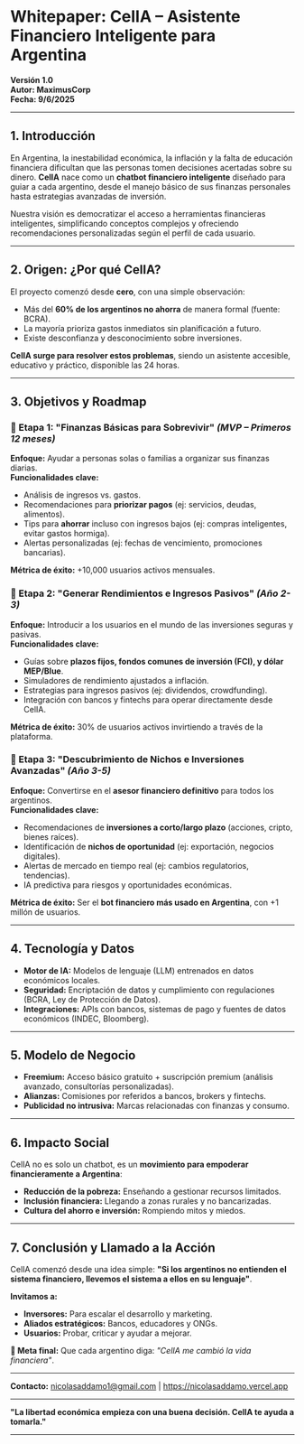 # **Whitepaper: CelIA – Asistente Financiero Inteligente para Argentina**  
**Versión 1.0**  
**Autor: MaximusCorp**  
**Fecha: 9/6/2025**  

---

## **1. Introducción**  
En Argentina, la inestabilidad económica, la inflación y la falta de educación financiera dificultan que las personas tomen decisiones acertadas sobre su dinero. **CelIA** nace como un **chatbot financiero inteligente** diseñado para guiar a cada argentino, desde el manejo básico de sus finanzas personales hasta estrategias avanzadas de inversión.  

Nuestra visión es democratizar el acceso a herramientas financieras inteligentes, simplificando conceptos complejos y ofreciendo recomendaciones personalizadas según el perfil de cada usuario.  

---

## **2. Origen: ¿Por qué CelIA?**  
El proyecto comenzó desde **cero**, con una simple observación:  
- Más del **60% de los argentinos no ahorra** de manera formal (fuente: BCRA).  
- La mayoría prioriza gastos inmediatos sin planificación a futuro.  
- Existe desconfianza y desconocimiento sobre inversiones.  

**CelIA surge para resolver estos problemas**, siendo un asistente accesible, educativo y práctico, disponible las 24 horas.  

---

## **3. Objetivos y Roadmap**  

### **🔹 Etapa 1: "Finanzas Básicas para Sobrevivir"** *(MVP – Primeros 12 meses)*  
**Enfoque:** Ayudar a personas solas o familias a organizar sus finanzas diarias.  
**Funcionalidades clave:**  
- Análisis de ingresos vs. gastos.  
- Recomendaciones para **priorizar pagos** (ej: servicios, deudas, alimentos).  
- Tips para **ahorrar** incluso con ingresos bajos (ej: compras inteligentes, evitar gastos hormiga).  
- Alertas personalizadas (ej: fechas de vencimiento, promociones bancarias).  

**Métrica de éxito:** +10,000 usuarios activos mensuales.  

### **🔹 Etapa 2: "Generar Rendimientos e Ingresos Pasivos"** *(Año 2-3)*  
**Enfoque:** Introducir a los usuarios en el mundo de las inversiones seguras y pasivas.  
**Funcionalidades clave:**  
- Guías sobre **plazos fijos, fondos comunes de inversión (FCI), y dólar MEP/Blue**.  
- Simuladores de rendimiento ajustados a inflación.  
- Estrategias para ingresos pasivos (ej: dividendos, crowdfunding).  
- Integración con bancos y fintechs para operar directamente desde CelIA.  

**Métrica de éxito:** 30% de usuarios activos invirtiendo a través de la plataforma.  

### **🔹 Etapa 3: "Descubrimiento de Nichos e Inversiones Avanzadas"** *(Año 3-5)*  
**Enfoque:** Convertirse en el **asesor financiero definitivo** para todos los argentinos.  
**Funcionalidades clave:**  
- Recomendaciones de **inversiones a corto/largo plazo** (acciones, cripto, bienes raíces).  
- Identificación de **nichos de oportunidad** (ej: exportación, negocios digitales).  
- Alertas de mercado en tiempo real (ej: cambios regulatorios, tendencias).  
- IA predictiva para riesgos y oportunidades económicas.  

**Métrica de éxito:** Ser el **bot financiero más usado en Argentina**, con +1 millón de usuarios.  

---

## **4. Tecnología y Datos**  
- **Motor de IA:** Modelos de lenguaje (LLM) entrenados en datos económicos locales.  
- **Seguridad:** Encriptación de datos y cumplimiento con regulaciones (BCRA, Ley de Protección de Datos).  
- **Integraciones:** APIs con bancos, sistemas de pago y fuentes de datos económicos (INDEC, Bloomberg).  

---

## **5. Modelo de Negocio**  
- **Freemium:** Acceso básico gratuito + suscripción premium (análisis avanzado, consultorías personalizadas).  
- **Alianzas:** Comisiones por referidos a bancos, brokers y fintechs.  
- **Publicidad no intrusiva:** Marcas relacionadas con finanzas y consumo.  

---

## **6. Impacto Social**  
CelIA no es solo un chatbot, es un **movimiento para empoderar financieramente a Argentina**:  
- **Reducción de la pobreza:** Enseñando a gestionar recursos limitados.  
- **Inclusión financiera:** Llegando a zonas rurales y no bancarizadas.  
- **Cultura del ahorro e inversión:** Rompiendo mitos y miedos.  

---

## **7. Conclusión y Llamado a la Acción**  
CelIA comenzó desde una idea simple: **"Si los argentinos no entienden el sistema financiero, llevemos el sistema a ellos en su lenguaje"**.  

**Invitamos a:**  
- **Inversores:** Para escalar el desarrollo y marketing.  
- **Aliados estratégicos:** Bancos, educadores y ONGs.  
- **Usuarios:** Probar, criticar y ayudar a mejorar.  

**📌 Meta final:** Que cada argentino diga: *"CelIA me cambió la vida financiera"*.  

---

**Contacto:** nicolasaddamo1@gmail.com | https://nicolasaddamo.vercel.app 

---  
**"La libertad económica empieza con una buena decisión. CelIA te ayuda a tomarla."**  

--- 
